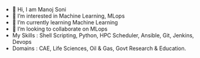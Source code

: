 - 👋 Hi, I am Manoj Soni
- 👀 I’m interested in Machine Learning, MLops
- 🌱 I’m currently learning Machine Learning
- 💞️ I’m looking to collaborate on MLops
- My Skills : Shell Scripting, Python, HPC Scheduler, Ansible, Git, Jenkins, Devops
- Domains : CAE, Life Sciences, Oil & Gas, Govt Research & Education.


<!---
manojsoni05/manojsoni05 is a ✨ special ✨ repository because its `README.md` (this file) appears on your GitHub profile.
You can click the Preview link to take a look at your changes.
--->
